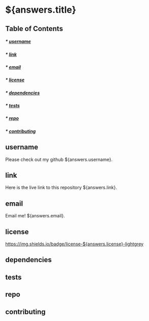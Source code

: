 # ${answers.title}

## Table of Contents
##### * [username](#username)
##### * [link](#link)
##### * [email](#email)
##### * [license](#license)
##### * [dependencies](#dependencies)
##### * [tests](#tests)
##### * [repo](#repo)
##### * [contributing](#contributing)


## username
Please check out my github ${answers.username}.
## link
Here is the live link to this repository ${answers.link}.
## email
Email me! ${answers.email}.
## license
https://img.shields.io/badge/license-${answers.license}-lightgrey
## dependencies

## tests

## repo

## contributing
